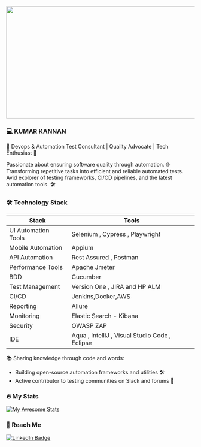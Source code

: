 <div align="center">
  <img src="https://media.giphy.com/media/dWesBcTLavkZuG35MI/giphy.gif" width="600" height="300"/>
</div>

### :computer: KUMAR KANNAN

🤖 Devops & Automation Test Consultant | Quality Advocate | Tech Enthusiast 🚀

Passionate about ensuring software quality through automation. 🌐 Transforming repetitive tasks into efficient and reliable automated tests. Avid explorer of testing frameworks, CI/CD pipelines, and the latest automation tools. 🛠️

### :hammer_and_wrench: Technology Stack
| Stack | Tools |
| --- | --- |
| UI Automation Tools | Selenium , Cypress , Playwright |
| Mobile Automation | Appium |
| API Automation | Rest Assured , Postman |
| Performance Tools | Apache Jmeter |
| BDD | Cucumber |
| Test Management | Version One , JIRA and HP ALM |
| CI/CD  | Jenkins,Docker,AWS |
| Reporting | Allure |
| Monitoring | Elastic Search - Kibana |
| Security | OWASP ZAP |
| IDE | Aqua , IntelliJ , Visual Studio Code , Eclipse|

📚 Sharing knowledge through code and words:
- Building open-source automation frameworks and utilities 🛠️
- Active contributor to testing communities on Slack and forums 🤝
  
### :fire: My Stats 
[![My Awesome Stats](https://awesome-github-stats.azurewebsites.net/user-stats/kumarkautomation?cardType=github&theme=solarized-dark)](https://git.io/awesome-stats-card)
### :link: Reach Me
<div id="badges">
  <a href="https://www.linkedin.com/in/kumark-automation/">
    <img src="https://img.shields.io/badge/LinkedIn-blue?style=for-the-badge&logo=linkedin&logoColor=white" alt="LinkedIn Badge"/>
  </a>
</div>



